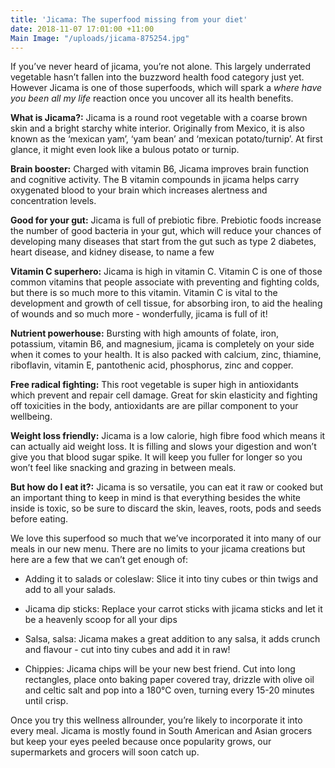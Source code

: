 ```yaml
---
title: 'Jicama: The superfood missing from your diet'
date: 2018-11-07 17:01:00 +11:00
Main Image: "/uploads/jicama-875254.jpg"
---
```


If you’ve never heard of jicama, you’re not alone. This largely underrated vegetable hasn’t fallen into the buzzword health food category just yet. However Jicama is one of those superfoods, which will spark a *where have you been all my life* reaction once you uncover all its health benefits.

**What is Jicama?:**
Jicama is a round root vegetable with a coarse brown skin and a bright starchy white interior. Originally from Mexico, it is also known as the ‘mexican yam’, ‘yam bean’ and ‘mexican potato/turnip’. At first glance, it might even look like a bulous potato or turnip.

**Brain booster:**
Charged with vitamin B6, Jicama improves brain function and cognitive activity. The B vitamin compounds in jicama helps carry oxygenated blood to your brain which increases alertness and concentration levels.

**Good for your gut:**
Jicama is full of prebiotic fibre. Prebiotic foods increase the number of good bacteria in your gut, which will reduce your chances of developing many diseases that start from the gut such as type 2 diabetes, heart disease, and kidney disease, to name a few

**Vitamin C superhero:**
Jicama is high in vitamin C. Vitamin C is one of those common vitamins that people associate with preventing and fighting colds, but there is so much more to this vitamin. Vitamin C is vital to the development and growth of cell tissue, for absorbing iron, to aid the healing of wounds and so much more - wonderfully, jicama is full of it!

**Nutrient powerhouse:**
Bursting with high amounts of folate, iron, potassium, vitamin B6, and magnesium, jicama is completely on your side when it comes to your health. It is also packed with calcium, zinc, thiamine, riboflavin, vitamin E,  pantothenic acid, phosphorus, zinc and copper.

**Free radical fighting:**
This root vegetable is super high in antioxidants which prevent and repair cell damage. Great for skin elasticity and fighting off toxicities in the body, antioxidants are are pillar component to your wellbeing.

**Weight loss friendly:**
Jicama is a low calorie, high fibre food which means it can actually aid weight loss. It is filling and slows your digestion and won’t give you that blood sugar spike. It will keep you fuller for longer so you won’t feel like snacking and grazing in between meals.

**But how do I eat it?:**
Jicama is so versatile, you can eat it raw or cooked but an important thing to keep in mind is that everything besides the white inside is toxic, so be sure to discard the skin, leaves, roots, pods and seeds before eating.

We love this superfood so much that we’ve incorporated it into many of our meals in our new menu. There are no limits to your jicama creations but here are a few that we can’t get enough of:

* Adding it to salads or coleslaw: Slice it into tiny cubes or thin twigs and add to all your salads.

* Jicama dip sticks: Replace your carrot sticks with jicama sticks and let it be a heavenly scoop for all your dips

* Salsa, salsa: Jicama makes a great addition to any salsa, it adds crunch and flavour - cut into tiny cubes and add it in raw!

* Chippies: Jicama chips will be your new best friend. Cut into long rectangles, place onto baking paper covered tray, drizzle with olive oil and celtic salt and pop into a 180℃ oven, turning every 15-20 minutes until crisp.

Once you try this wellness allrounder, you’re likely to incorporate it into every meal. Jicama is mostly found in South American and Asian grocers but keep your eyes peeled because once popularity grows, our supermarkets and grocers will soon catch up.